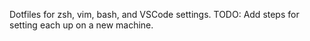 Dotfiles for zsh, vim, bash, and VSCode settings.
TODO: Add steps for setting each up on a new machine.
